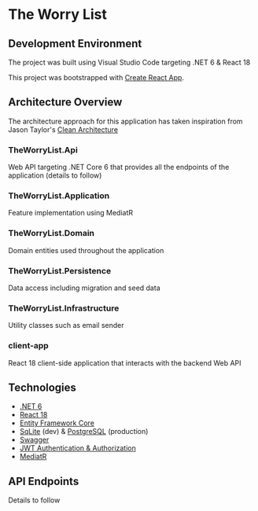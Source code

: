 # The Worry List

## Development Environment

The project was built using Visual Studio Code targeting .NET 6 & React 18

This project was bootstrapped with [Create React App](https://github.com/facebook/create-react-app).

## Architecture Overview

The architecture approach for this application has taken inspiration from Jason Taylor's [Clean Architecture](https://github.com/jasontaylordev/CleanArchitecture)

### TheWorryList.Api

Web API targeting .NET Core 6 that provides all the endpoints of the application (details to follow)

### TheWorryList.Application

Feature implementation using MediatR

### TheWorryList.Domain

Domain entities used throughout the application

### TheWorryList.Persistence

Data access including migration and seed data

### TheWorryList.Infrastructure

Utility classes such as email sender

### client-app

React 18 client-side application that interacts with the backend Web API

## Technologies

* [.NET 6](https://docs.microsoft.com/en-us/aspnet/core/introduction-to-aspnet-core?view=aspnetcore-6.0)
* [React 18](https://reactjs.org/)
* [Entity Framework Core](https://docs.microsoft.com/en-us/ef/core/)
* [SqLite](https://www.sqlite.org/index.html) (dev) & [PostgreSQL](https://www.postgresql.org/) (production)
* [Swagger](https://swagger.io/)
* [JWT Authentication & Authorization](https://jwt.io/)
* [MediatR](https://github.com/jbogard/MediatR)

## API Endpoints

Details to follow


